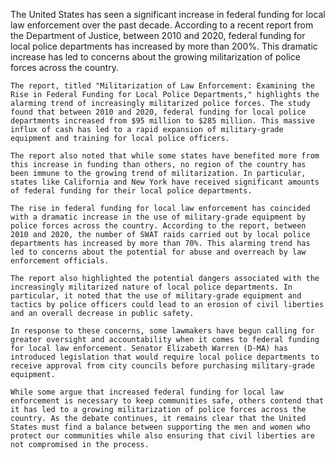 The United States has seen a significant increase in federal funding for local law enforcement over the past decade. According to a recent report from the Department of Justice, between 2010 and 2020, federal funding for local police departments has increased by more than 200%. This dramatic increase has led to concerns about the growing militarization of police forces across the country.

    The report, titled "Militarization of Law Enforcement: Examining the Rise in Federal Funding for Local Police Departments," highlights the alarming trend of increasingly militarized police forces. The study found that between 2010 and 2020, federal funding for local police departments increased from $95 million to $285 million. This massive influx of cash has led to a rapid expansion of military-grade equipment and training for local police officers.

    The report also noted that while some states have benefited more from this increase in funding than others, no region of the country has been immune to the growing trend of militarization. In particular, states like California and New York have received significant amounts of federal funding for their local police departments.

    The rise in federal funding for local law enforcement has coincided with a dramatic increase in the use of military-grade equipment by police forces across the country. According to the report, between 2010 and 2020, the number of SWAT raids carried out by local police departments has increased by more than 70%. This alarming trend has led to concerns about the potential for abuse and overreach by law enforcement officials.

    The report also highlighted the potential dangers associated with the increasingly militarized nature of local police departments. In particular, it noted that the use of military-grade equipment and tactics by police officers could lead to an erosion of civil liberties and an overall decrease in public safety.

    In response to these concerns, some lawmakers have begun calling for greater oversight and accountability when it comes to federal funding for local law enforcement. Senator Elizabeth Warren (D-MA) has introduced legislation that would require local police departments to receive approval from city councils before purchasing military-grade equipment.

    While some argue that increased federal funding for local law enforcement is necessary to keep communities safe, others contend that it has led to a growing militarization of police forces across the country. As the debate continues, it remains clear that the United States must find a balance between supporting the men and women who protect our communities while also ensuring that civil liberties are not compromised in the process.
